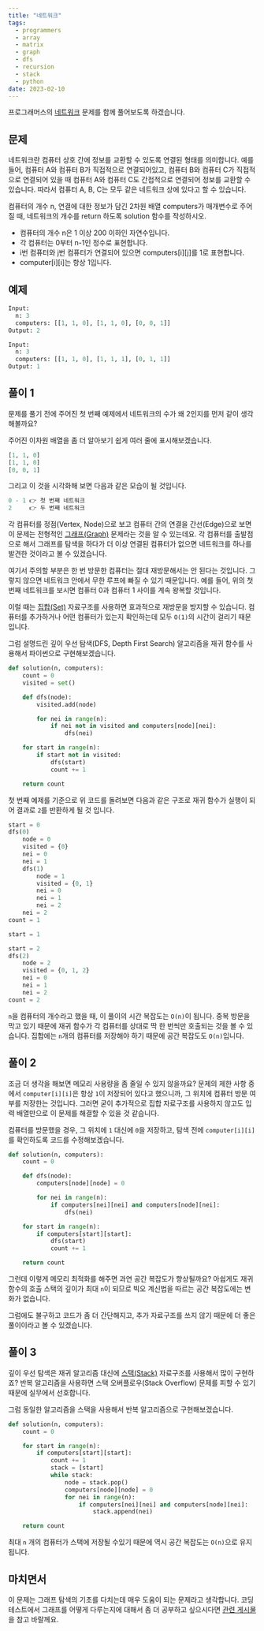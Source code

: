 ```yaml
---
title: "네트워크"
tags:
  - programmers
  - array
  - matrix
  - graph
  - dfs
  - recursion
  - stack
  - python
date: 2023-02-10
---
```


프로그래머스의 [네트워크](https://school.programmers.co.kr/learn/courses/30/lessons/43162) 문제를 함께 풀어보도록 하겠습니다.

## 문제

네트워크란 컴퓨터 상호 간에 정보를 교환할 수 있도록 연결된 형태를 의미합니다. 예를 들어, 컴퓨터 A와 컴퓨터 B가 직접적으로 연결되어있고, 컴퓨터 B와 컴퓨터 C가 직접적으로 연결되어 있을 때 컴퓨터 A와 컴퓨터 C도 간접적으로 연결되어 정보를 교환할 수 있습니다. 따라서 컴퓨터 A, B, C는 모두 같은 네트워크 상에 있다고 할 수 있습니다.

컴퓨터의 개수 n, 연결에 대한 정보가 담긴 2차원 배열 computers가 매개변수로 주어질 때, 네트워크의 개수를 return 하도록 solution 함수를 작성하시오.

- 컴퓨터의 개수 n은 1 이상 200 이하인 자연수입니다.
- 각 컴퓨터는 0부터 n-1인 정수로 표현합니다.
- i번 컴퓨터와 j번 컴퓨터가 연결되어 있으면 computers[i][j]를 1로 표현합니다.
- computer[i][i]는 항상 1입니다.

## 예제

```py
Input:
  n: 3
  computers: [[1, 1, 0], [1, 1, 0], [0, 0, 1]]
Output: 2
```

```py
Input:
  n: 3
  computers: [[1, 1, 0], [1, 1, 1], [0, 1, 1]]
Output: 1
```

## 풀이 1

문제를 풀기 전에 주어진 첫 번째 예제에서 네트워크의 수가 왜 2인지를 먼저 같이 생각해볼까요?

주어진 이차원 배열을 좀 더 알아보기 쉽게 여러 줄에 표시해보겠습니다.

```py
[1, 1, 0]
[1, 1, 0]
[0, 0, 1]
```

그리고 이 것을 시각화해 보면 다음과 같은 모습이 될 것입니다.

```py
0 - 1 👉 첫 번째 네트워크
2     👉 두 번째 네트워크
```

각 컴퓨터를 정점(Vertex, Node)으로 보고 컴퓨터 간의 연결을 간선(Edge)으로 보면 이 문제는 전형적인 [그래프(Graph)](/data-structures/graph/) 문제라는 것을 알 수 있는데요.
각 컴퓨터를 출발점으로 해서 그래프를 탐색을 하다가 더 이상 연결된 컴퓨터가 없으면 네트워크를 하나를 발견한 것이라고 볼 수 있겠습니다.

여기서 주의할 부분은 한 번 방문한 컴퓨터는 절대 재방문해서는 안 된다는 것입니다.
그렇지 않으면 네트워크 안에서 무한 루프에 빠질 수 있기 때문입니다.
예를 들어, 위의 첫 번째 네트워크를 보시면 컴퓨터 0과 컴퓨터 1 사이를 계속 왕복할 것입니다.

이럴 때는 [집합(Set)](/data-structures/set/) 자료구조를 사용하면 효과적으로 재방문을 방지할 수 있습니다.
컴퓨터를 추가하거나 어떤 컴퓨터가 있는지 확인하는데 모두 `O(1)`의 시간이 걸리기 때문입니다.

그럼 설명드린 깊이 우선 탐색(DFS, Depth First Search) 알고리즘을 재귀 함수를 사용해서 파이썬으로 구현해보겠습니다.

```py
def solution(n, computers):
    count = 0
    visited = set()

    def dfs(node):
        visited.add(node)

        for nei in range(n):
            if nei not in visited and computers[node][nei]:
                dfs(nei)

    for start in range(n):
        if start not in visited:
            dfs(start)
            count += 1

    return count
```

첫 번째 예제를 기준으로 위 코드를 돌려보면 다음과 같은 구조로 재귀 함수가 실행이 되어 결과로 `2`를 반환하게 될 것 입니다.

```py
start = 0
dfs(0)
    node = 0
    visited = {0}
    nei = 0
    nei = 1
    dfs(1)
        node = 1
        visited = {0, 1}
        nei = 0
        nei = 1
        nei = 2
    nei = 2
count = 1

start = 1

start = 2
dfs(2)
    node = 2
    visited = {0, 1, 2}
    nei = 0
    nei = 1
    nei = 2
count = 2
```

`n`을 컴퓨터의 개수라고 했을 때, 이 풀이의 시간 복잡도는 `O(n)`이 됩니다.
중복 방문을 막고 있기 때문에 재귀 함수가 각 컴퓨터를 상대로 딱 한 번씩만 호출되는 것을 볼 수 있습니다.
집합에는 `n`개의 컴퓨터를 저장해야 하기 때문에 공간 복잡도도 `O(n)`입니다.

## 풀이 2

조금 더 생각을 해보면 메모리 사용량을 좀 줄일 수 있지 않을까요?
문제의 제한 사항 중에서 `computer[i][i]`은 항상 `1`이 저장되어 있다고 했으니까, 그 위치에 컴퓨터 방문 여부를 저장한는 것입니다.
그러면 굳이 추가적으로 집합 자료구조를 사용하지 않고도 입력 배열만으로 이 문제를 해결할 수 있을 것 같습니다.

컴퓨터를 방문했을 경우, 그 위치에 `1` 대신에 `0`을 저장하고, 탐색 전에 `computer[i][i]`를 확인하도록 코드를 수정해보겠습니다.

```py
def solution(n, computers):
    count = 0

    def dfs(node):
        computers[node][node] = 0

        for nei in range(n):
            if computers[nei][nei] and computers[node][nei]:
                dfs(nei)

    for start in range(n):
        if computers[start][start]:
            dfs(start)
            count += 1

    return count
```

그런데 이렇게 메모리 최적화를 해주면 과연 공간 복잡도가 향상될까요?
아쉽게도 재귀 함수의 호출 스택의 깊이가 최대 `n`이 되므로 빅오 계신법을 따르는 공간 복잡도에는 변화가 없습니다.

그럼에도 불구하고 코드가 좀 더 간단해지고, 추가 자료구조를 쓰지 않기 때문에 더 좋은 풀이이라고 볼 수 있겠습니다.

## 풀이 3

깊이 우선 탐색은 재귀 알고리즘 대신에 [스택(Stack)](/data-structures/stack/) 자료구조를 사용해서 많이 구현하죠?
반복 알고리즘을 사용하면 스택 오버플로우(Stack Overflow) 문제를 피할 수 있기 때문에 실무에서 선호합니다.

그럼 동일한 알고리즘을 스택을 사용해서 반복 알고리즘으로 구현해보겠습니다.

```py
def solution(n, computers):
    count = 0

    for start in range(n):
        if computers[start][start]:
            count += 1
            stack = [start]
            while stack:
                node = stack.pop()
                computers[node][node] = 0
                for nei in range(n):
                    if computers[nei][nei] and computers[node][nei]:
                        stack.append(nei)

    return count
```

최대 `n` 개의 컴퓨터가 스택에 저장될 수있기 때문에 역시 공간 복잡도는 `O(n)`으로 유지됩니다.

## 마치면서

이 문제는 그래프 탐색의 기초를 다치는데 매우 도움이 되는 문제라고 생각합니다.
코딩 테스트에서 그래프를 어떻게 다루는지에 대해서 좀 더 공부하고 싶으시다면 [관련 게시물](/data-structures/graph/)을 참고 바랄께요.

